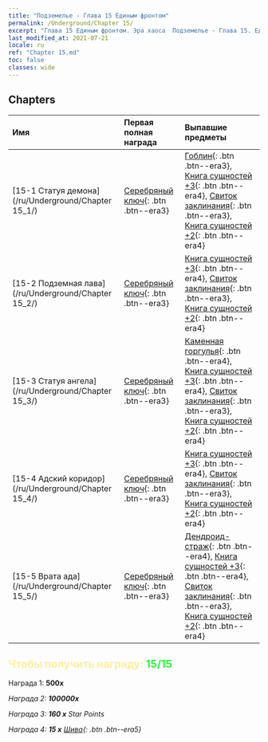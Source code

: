 ```yaml
---
title: "Подземелье - Глава 15 Единым фронтом"
permalink: /Underground/Chapter 15/
excerpt: "Глава 15 Единым фронтом. Эра хаоса  Подземелье - Глава 15. Единым фронтом"
last_modified_at: 2021-07-21
locale: ru
ref: "Chapter 15.md"
toc: false
classes: wide
---
```


## Chapters

  | Имя |  Первая полная награда | Выпавшие предметы |
  |:------------|:------------|:------------| 
  | [15-1 Статуя демона](/ru/Underground/Chapter 15_1/) | [Серебряный ключ](/ItemsRU/con_693/){: .btn .btn--era3} | [Гоблин](/ItemsRU/unt_217/){: .btn .btn--era3}, [Книга сущностей +3](/ItemsRU/mat_60/){: .btn .btn--era4}, [Свиток заклинания](/ItemsRU/con_694/){: .btn .btn--era3}, [Книга сущностей +2](/ItemsRU/mat_53/){: .btn .btn--era4} |
  | [15-2 Подземная лава](/ru/Underground/Chapter 15_2/) | [Серебряный ключ](/ItemsRU/con_693/){: .btn .btn--era3} | [Книга сущностей +3](/ItemsRU/mat_60/){: .btn .btn--era4}, [Свиток заклинания](/ItemsRU/con_694/){: .btn .btn--era3}, [Книга сущностей +2](/ItemsRU/mat_53/){: .btn .btn--era4} |
  | [15-3 Статуя ангела](/ru/Underground/Chapter 15_3/) | [Серебряный ключ](/ItemsRU/con_693/){: .btn .btn--era3} | [Каменная горгулья](/ItemsRU/unt_236/){: .btn .btn--era4}, [Книга сущностей +3](/ItemsRU/mat_60/){: .btn .btn--era4}, [Свиток заклинания](/ItemsRU/con_694/){: .btn .btn--era3}, [Книга сущностей +2](/ItemsRU/mat_53/){: .btn .btn--era4} |
  | [15-4 Адский коридор](/ru/Underground/Chapter 15_4/) | [Серебряный ключ](/ItemsRU/con_693/){: .btn .btn--era3} | [Книга сущностей +3](/ItemsRU/mat_60/){: .btn .btn--era4}, [Свиток заклинания](/ItemsRU/con_694/){: .btn .btn--era3}, [Книга сущностей +2](/ItemsRU/mat_53/){: .btn .btn--era4} |
  | [15-5 Врата ада](/ru/Underground/Chapter 15_5/) | [Серебряный ключ](/ItemsRU/con_693/){: .btn .btn--era3} | [Дендроид-страж](/ItemsRU/unt_203/){: .btn .btn--era4}, [Книга сущностей +3](/ItemsRU/mat_60/){: .btn .btn--era4}, [Свиток заклинания](/ItemsRU/con_694/){: .btn .btn--era3}, [Книга сущностей +2](/ItemsRU/mat_53/){: .btn .btn--era4} |


## <span style="color: #ffeea0">Чтобы получить награду: </span><span style="color: #27f73a">15/15</span>

 Награда 1:  **500x** <i class="fas fa-gem"/>

 Награда 2:  **100000x** <i class="fas fa-coins"/>

 Награда 3: **160 x** Star Points

 Награда 4: **15 x** [Шива](/ItemsRU/her_376/){: .btn .btn--era5}

